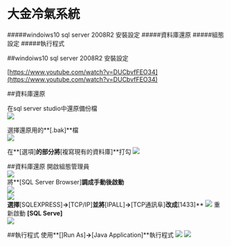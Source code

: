 大金冷氣系統
=
#####windoiws10 sql server 2008R2 安裝設定
#####資料庫還原
#####組態設定
#####執行程式

##windoiws10 sql server 2008R2 安裝設定

[https://www.youtube.com/watch?v=DUCbvfFEO34](https://www.youtube.com/watch?v=DUCbvfFEO34)

##資料庫還原

在sql server studio中還原備份檔   
![](https://github.com/t2831245/-/blob/master/picture/1.png?raw=true)  

選擇還原用的**[.bak]**檔  
![](https://github.com/t2831245/-/blob/master/picture/2.png?raw=true)  

在**[選項]**的部分將**[複寫現有的資料庫]**打勾
![](https://github.com/t2831245/-/blob/master/picture/3.png?raw=true)  

##資料庫還原
開啟組態管理員   
![](https://github.com/t2831245/-/blob/master/picture/4.png?raw=true)  
將**[SQL Server Browser]**調成手動後啟動  
![](https://github.com/t2831245/-/blob/master/picture/5.png?raw=true)  
![](https://github.com/t2831245/-/blob/master/picture/6.png?raw=true)  
選擇**[SQLEXPRESS]**->**[TCP/IP]**並將**[IPALL]**->**[TCP通訊阜]**改成**[1433]**
![](https://github.com/t2831245/-/blob/master/picture/7.png?raw=true)
重新啟動 **[SQL Serve]**  
![](https://github.com/t2831245/-/blob/master/picture/8-1.png?raw=true)

##執行程式
使用**[]Run As]**->**[Java Application]**執行程式
![](https://github.com/t2831245/-/blob/master/picture/11.png?raw=true)
![](https://github.com/t2831245/-/blob/master/picture/12.png?raw=true)
